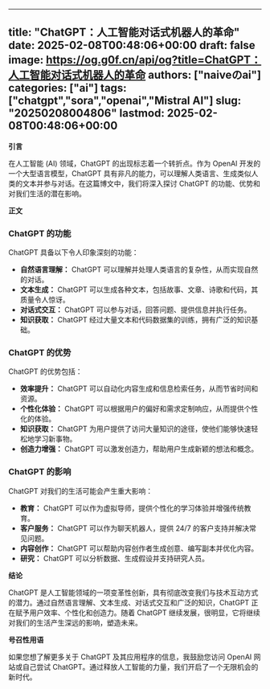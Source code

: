 
---
title: "ChatGPT：人工智能对话式机器人的革命"
date: 2025-02-08T00:48:06+00:00
draft: false
image: https://og.g0f.cn/api/og?title=ChatGPT：人工智能对话式机器人的革命
authors: ["naiveのai"]
categories: ["ai"]
tags: ["chatgpt","sora","openai","Mistral AI"]
slug: "20250208004806"
lastmod: 2025-02-08T00:48:06+00:00
---
**引言**

在人工智能 (AI) 领域，ChatGPT 的出现标志着一个转折点。作为 OpenAI 开发的一个大型语言模型，ChatGPT 具有非凡的能力，可以理解人类语言、生成类似人类的文本并参与对话。在这篇博文中，我们将深入探讨 ChatGPT 的功能、优势和对我们生活的潜在影响。

**正文**

### ChatGPT 的功能

ChatGPT 具备以下令人印象深刻的功能：

- **自然语言理解：** ChatGPT 可以理解并处理人类语言的复杂性，从而实现自然的对话。
- **文本生成：** ChatGPT 可以生成各种文本，包括故事、文章、诗歌和代码，其质量令人惊讶。
- **对话式交互：** ChatGPT 可以参与对话，回答问题、提供信息并执行任务。
- **知识获取：** ChatGPT 经过大量文本和代码数据集的训练，拥有广泛的知识基础。

### ChatGPT 的优势

ChatGPT 的优势包括：

- **效率提升：** ChatGPT 可以自动化内容生成和信息检索任务，从而节省时间和资源。
- **个性化体验：** ChatGPT 可以根据用户的偏好和需求定制响应，从而提供个性化的体验。
- **知识获取：** ChatGPT 为用户提供了访问大量知识的途径，使他们能够快速轻松地学习新事物。
- **创造力增强：** ChatGPT 可以激发创造力，帮助用户生成新颖的想法和概念。

### ChatGPT 的影响

ChatGPT 对我们的生活可能会产生重大影响：

- **教育：** ChatGPT 可以作为虚拟导师，提供个性化的学习体验并增强传统教育。
- **客户服务：** ChatGPT 可以作为聊天机器人，提供 24/7 的客户支持并解决常见问题。
- **内容创作：** ChatGPT 可以帮助内容创作者生成创意、编写副本并优化内容。
- **研究：** ChatGPT 可以分析数据、生成假设并支持研究人员。

**结论**

ChatGPT 是人工智能领域的一项变革性创新，具有彻底改变我们与技术互动方式的潜力。通过自然语言理解、文本生成、对话式交互和广泛的知识，ChatGPT 正在赋予用户效率、个性化和创造力。随着 ChatGPT 继续发展，很明显，它将继续对我们的生活产生深远的影响，塑造未来。

**号召性用语**

如果您想了解更多关于 ChatGPT 及其应用程序的信息，我鼓励您访问 OpenAI 网站或自己尝试 ChatGPT。通过释放人工智能的力量，我们开启了一个无限机会的新时代。